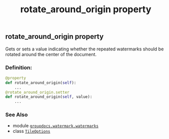 ﻿---
title: rotate_around_origin property
second_title: GroupDocs.Watermark for Python via .NET API References
description: 
type: docs
url: /python-net/groupdocs.watermark.watermarks/tileoptions/rotate_around_origin/
is_root: false
weight: 40
---

## rotate_around_origin property


Gets or sets a value indicating whether the repeated watermarks should be rotated around the center of the document.
### Definition:
```python
@property
def rotate_around_origin(self):
    ...
@rotate_around_origin.setter
def rotate_around_origin(self, value):
    ...
```

### See Also
* module [`groupdocs.watermark.watermarks`](../../)
* class [`TileOptions`](/watermark/python-net/groupdocs.watermark.watermarks/tileoptions)
